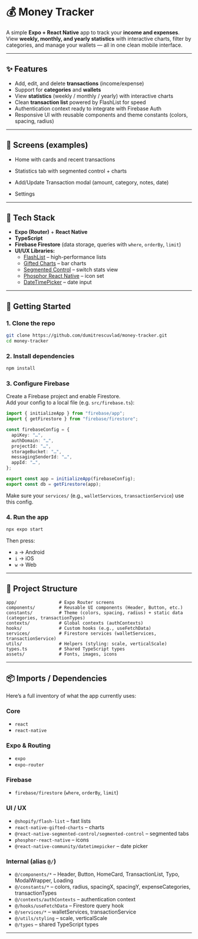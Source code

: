 # 💰 Money Tracker

A simple **Expo + React Native** app to track your **income and expenses**.  
View **weekly, monthly, and yearly statistics** with interactive charts, filter by categories, and manage your wallets — all in one clean mobile interface.

---

## ✨ Features

- Add, edit, and delete **transactions** (income/expense)
- Support for **categories** and **wallets**
- View **statistics** (weekly / monthly / yearly) with interactive charts
- Clean **transaction list** powered by FlashList for speed
- Authentication context ready to integrate with Firebase Auth
- Responsive UI with reusable components and theme constants (colors, spacing, radius)

---

## 📸 Screens (examples)

- Home with cards and recent transactions

- Statistics tab with segmented control + charts

- Add/Update Transaction modal (amount, category, notes, date)

- Settings

---

## 🧱 Tech Stack

- **Expo (Router)** + **React Native**
- **TypeScript**
- **Firebase Firestore** (data storage, queries with `where`, `orderBy`, `limit`)
- **UI/UX Libraries:**
  - [FlashList](https://shopify.github.io/flash-list/) – high-performance lists
  - [Gifted Charts](https://www.npmjs.com/package/react-native-gifted-charts) – bar charts
  - [Segmented Control](https://docs.expo.dev/versions/latest/sdk/segmented-control/) – switch stats view
  - [Phosphor React Native](https://phosphoricons.com/) – icon set
  - [DateTimePicker](https://docs.expo.dev/versions/latest/sdk/date-time-picker/) – date input

---

## 🚀 Getting Started

### 1. Clone the repo

```bash
git clone https://github.com/dumitrescuvlad/money-tracker.git
cd money-tracker
```

### 2. Install dependencies

```bash
npm install
```

### 3. Configure Firebase

Create a Firebase project and enable Firestore.  
Add your config to a local file (e.g. `src/firebase.ts`):

```ts
import { initializeApp } from "firebase/app";
import { getFirestore } from "firebase/firestore";

const firebaseConfig = {
  apiKey: "…",
  authDomain: "…",
  projectId: "…",
  storageBucket: "…",
  messagingSenderId: "…",
  appId: "…",
};

export const app = initializeApp(firebaseConfig);
export const db = getFirestore(app);
```

Make sure your `services/` (e.g., `walletServices`, `transactionService`) use this config.

### 4. Run the app

```bash
npx expo start
```

Then press:

- `a` → Android
- `i` → iOS
- `w` → Web

---

## 📂 Project Structure

```
app/                # Expo Router screens
components/         # Reusable UI components (Header, Button, etc.)
constants/          # Theme (colors, spacing, radius) + static data (categories, transactionTypes)
contexts/           # Global contexts (authContexts)
hooks/              # Custom hooks (e.g., useFetchData)
services/           # Firestore services (walletServices, transactionService)
utils/              # Helpers (styling: scale, verticalScale)
types.ts            # Shared TypeScript types
assets/             # Fonts, images, icons
```

---

## 📦 Imports / Dependencies

Here’s a full inventory of what the app currently uses:

### Core

- `react`
- `react-native`

### Expo & Routing

- `expo`
- `expo-router`

### Firebase

- `firebase/firestore` (`where`, `orderBy`, `limit`)

### UI / UX

- `@shopify/flash-list` – fast lists
- `react-native-gifted-charts` – charts
- `@react-native-segmented-control/segmented-control` – segmented tabs
- `phosphor-react-native` – icons
- `@react-native-community/datetimepicker` – date picker

### Internal (alias `@/`)

- `@/components/*` – Header, Button, HomeCard, TransactionList, Typo, ModalWrapper, Loading
- `@/constants/*` – colors, radius, spacingX, spacingY, expenseCategories, transactionTypes
- `@/contexts/authContexts` – authentication context
- `@/hooks/useFetchData` – Firestore query hook
- `@/services/*` – walletServices, transactionService
- `@/utils/styling` – scale, verticalScale
- `@/types` – shared TypeScript types

---
